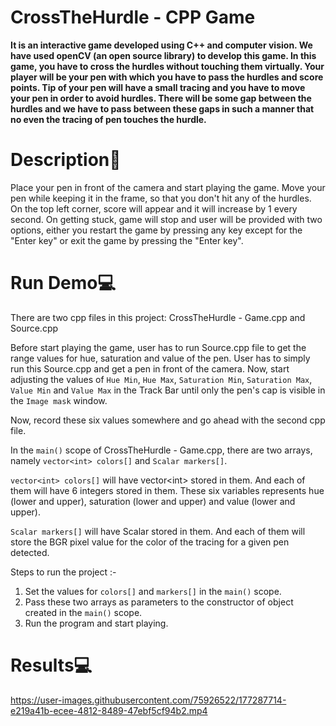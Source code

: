 # CrossTheHurdle - CPP Game

**It is an interactive game developed using C++ and computer vision. We have used openCV (an open source library) to develop this game. In this game, you have to cross the hurdles without touching them virtually. Your player will be your pen with which you have to pass the hurdles and score points. Tip of your pen will have a small tracing and you have to move your pen in order to avoid hurdles. There will be some gap between the hurdles and we have to pass between these gaps in such a manner that no even the tracing of pen touches the hurdle.**

# Description🧠
Place your pen in front of the camera and start playing the game. Move your pen while keeping it in the frame, so that you don't hit any of the hurdles. On the top left corner, score will appear and it will increase by 1 every second. On getting stuck, game will stop and user will be provided with two options, either you restart the game by pressing any key except for the "Enter key" or exit the game by pressing the "Enter key".  

# Run Demo💻
There are two cpp files in this project: CrossTheHurdle - Game.cpp and Source.cpp

Before start playing the game, user has to run Source.cpp file to get the range values for hue, saturation and value of the pen. User has to simply run this Source.cpp and get a pen in front of the camera. Now, start adjusting the values of `Hue Min`, `Hue Max`, `Saturation Min`, `Saturation Max`, `Value Min` and `Value Max` in the Track Bar until only the pen's cap is visible in the `Image mask` window. 

Now, record these six values somewhere and go ahead with the second cpp file.

In the `main()` scope of CrossTheHurdle - Game.cpp, there are two arrays, namely `vector<int> colors[]` and `Scalar markers[]`.

`vector<int> colors[]` will have vector\<int> stored in them. And each of them will have 6 integers stored in them. These six variables represents hue (lower and upper), saturation (lower and upper) and value (lower and upper).

`Scalar markers[]` will have Scalar stored in them. And each of them will store the BGR pixel value for the color of the tracing for a given pen detected.

Steps to run the project :-
1. Set the values for `colors[]` and `markers[]` in the `main()` scope.
2. Pass these two arrays as parameters to the constructor of object created in the `main()` scope.
3. Run the program and start playing.

# Results💻

https://user-images.githubusercontent.com/75926522/177287714-e219a41b-ecee-4812-8489-47ebf5cf94b2.mp4


